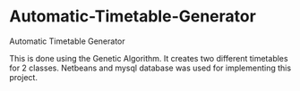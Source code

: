 # Automatic-Timetable-Generator

Automatic Timetable Generator


This is done using the Genetic Algorithm. It creates two different timetables for 2 classes.
Netbeans and mysql database was used for implementing this project.
